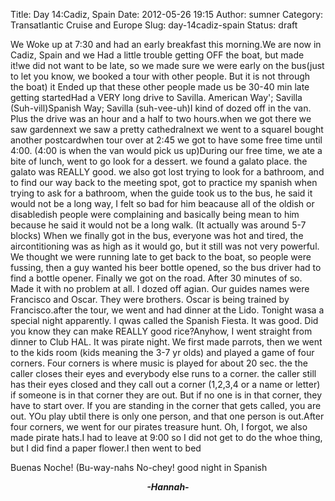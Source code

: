 Title: Day 14:Cadiz, Spain
Date: 2012-05-26 19:15
Author: sumner
Category: Transatlantic Cruise and Europe
Slug: day-14cadiz-spain
Status: draft

We Woke up at 7:30 and had an early breakfast this morning.We are now in
Cadiz, Spain and we Had a little trouble getting OFF the boat, but made
it!we did not want to be late, so we made sure we were early on the
bus(just to let you know, we booked a tour with other people. But it is
not through the boat) it Ended up that these other people made us be
30-40 min late getting startedHad a VERY long drive to Savilla. American
Way'; Savilla (Suh-vill)Spanish Way; Savilla (suh-vee-uh)I kind of dozed
off in the van. Plus the drive was an hour and a half to two hours.when
we got there we saw gardennext we saw a pretty cathedralnext we went to
a squareI bought another postcardwhen tour over at 2:45 we got to have
some free time until 4:00. (4:00 is when the van would pick us up)During
our free time, we ate a bite of lunch, went to go look for a dessert. we
found a galato place. the galato was REALLY good. we also got lost
trying to look for a bathroom, and to find our way back to the meeting
spot, got to practice my spanish when trying to ask for a bathroom, when
the guide took us to the bus, he said it would not be a long way, I felt
so bad for him beacause all of the oldish or disabledish people were
complaining and basically being mean to him because he said it would not
be a long walk. (It actually was around 5-7 blocks) When we finally got
in the bus, everyone was hot and tired, the aircontitioning was as high
as it would go, but it still was not very powerful. We thought we were
running late to get back to the boat, so people were fussing, then a guy
wanted his beer bottle opened, so the bus driver had to find a bottle
opener. Finally we got on the road. After 30 minutes of so. Made it with
no problem at all. I dozed off agian. Our guides names were Francisco
and Oscar. They were brothers. Oscar is being trained by Francisco.after
the tour, we went and had dinner at the Lido. Tonight wasa a special
night apparently. I qwas called the Spanish Fiesta. It was good. Did you
know they can make REALLY good rice?Anyhow, I went straight from dinner
to Club HAL. It was pirate night. We first made parrots, then we went to
the kids room (kids meaning the 3-7 yr olds) and played a game of four
corners. Four corners is where music is played for about 20 sec. the the
caller closes their eyes and everybody else runs to a corner. the caller
still has their eyes closed and they call out a corner (1,2,3,4 or a
name or letter) if someone is in that corner they are out. But if no one
is in that corner, they have to start over. If you are standing in the
corner that gets called, you are out. YOu play ubtil there is only one
person, and that one person is out.After four corners, we went for our
pirates treasure hunt. Oh, I forgot, we also made pirate hats.I had to
leave at 9:00 so I did not get to do the whoe thing, but I did find a
paper flower.I then went to bed

Buenas Noche! (Bu-way-nahs No-chey! good night in Spanish

<div align="CENTER">

***-Hannah-***

</div>
